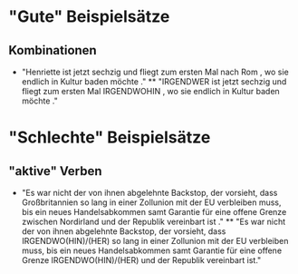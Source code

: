 # "Gute" Beispielsätze 

## Kombinationen 

* "Henriette ist jetzt sechzig und fliegt zum ersten Mal nach Rom , wo sie endlich in Kultur baden möchte ."
** "IRGENDWER ist jetzt sechzig und fliegt zum ersten Mal IRGENDWOHIN , wo sie endlich in Kultur baden möchte ."



# "Schlechte" Beispielsätze

## "aktive" Verben

* "Es war nicht der von ihnen abgelehnte Backstop, der vorsieht, dass Großbritannien so lang in einer Zollunion mit der EU verbleiben muss, bis ein neues Handelsabkommen samt Garantie für eine offene Grenze zwischen Nordirland und der Republik vereinbart ist ."
** "Es war nicht der von ihnen abgelehnte Backstop, der vorsieht, dass IRGENDWO(HIN)/(HER) so lang in einer Zollunion mit der EU verbleiben muss, bis ein neues Handelsabkommen samt Garantie für eine offene Grenze IRGENDWO(HIN)/(HER) und der Republik vereinbart ist."